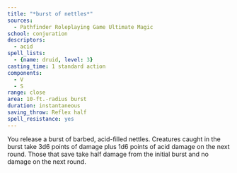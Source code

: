 ```yaml
---
title: "*burst of nettles*"
sources:
  - Pathfinder Roleplaying Game Ultimate Magic
school: conjuration
descriptors:
  - acid
spell_lists:
  - {name: druid, level: 3}
casting_time: 1 standard action
components:
  - V
  - S
range: close
area: 10-ft.-radius burst
duration: instantaneous
saving_throw: Reflex half
spell_resistance: yes
---
```


You release a burst of barbed, acid-filled nettles. Creatures caught in the burst take 3d6 points of damage plus 1d6 points of acid damage on the next round. Those that save take half damage from the initial burst and no damage on the next round.

